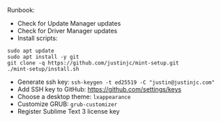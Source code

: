Runbook:
* Check for Update Manager updates
* Check for Driver Manager updates
* Install scripts:
```
sudo apt update
sudo apt install -y git
git clone -q https://github.com/justinjc/mint-setup.git
./mint-setup/install.sh
```
* Generate ssh key: `ssh-keygen -t ed25519 -C "justin@justinjc.com"`
* Add SSH key to GitHub: https://github.com/settings/keys
* Choose a desktop theme: `lxappearance`
* Customize GRUB: `grub-customizer`
* Register Sublime Text 3 license key
